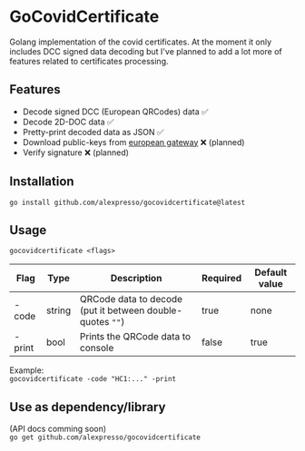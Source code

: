 # GoCovidCertificate

Golang implementation of the covid certificates. At the moment it only includes DCC signed data decoding but I've planned to add a lot more of features related to certificates processing.

## Features
- Decode signed DCC (European QRCodes) data ✅
- Decode 2D-DOC data ✅
- Pretty-print decoded data as JSON ✅
- Download public-keys from [european gateway](https://github.com/eu-digital-green-certificates/dgc-gateway/blob/922f779a98bb12186009cf168ad805611c8da141/docs/software-design-dgc-gateway.md) ❌ (planned)
- Verify signature ❌ (planned)

## Installation
`go install github.com/alexpresso/gocovidcertificate@latest`

## Usage
`gocovidcertificate <flags>`

| Flag   | Type   | Description                                               | Required | Default value |
| ------ | ------ | --------------------------------------------------------- | -------- | ------------- |
| -code  | string | QRCode data to decode (put it between double-quotes `""`) | true     | none          |
| -print | bool   | Prints the QRCode data to console                         | false    | true          |

Example:  
`gocovidcertificate -code "HC1:..." -print`

## Use as dependency/library
(API docs comming soon)  
`go get github.com/alexpresso/gocovidcertificate`

